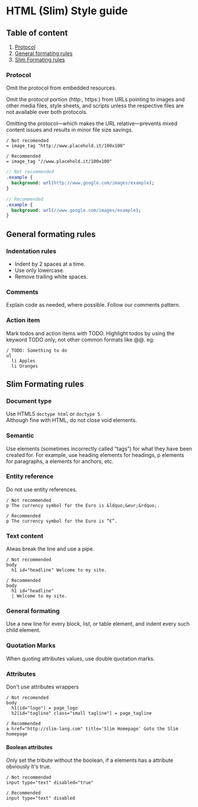 # HTML (Slim) Style guide

## Table of content
1. [Protocol](#protocol)
2. [General formating rules](#general-formating-rules)
3. [Slim Formating rules](#slim-formating-rules)

### Protocol
Omit the protocol from embedded resources.

Omit the protocol portion (http:, https:) from URLs pointing to images and other media files, style sheets, and scripts unless the respective files are not available over both protocols.

Omitting the protocol—which makes the URL relative—prevents mixed content issues and results in minor file size savings.

```slim
/ Not recomended
= image_tag "http://www.placehold.it/100x100"
```

```slim
/ Recommended
= image_tag "//www.placehold.it/100x100"
```

```sass
// Not recommended
.example {
  background: url(http://www.google.com/images/example);
}
```
```sass
// Recommended
.example {
  background: url(//www.google.com/images/example);
}
```
## General formating rules

### Indentation rules
- Indent by 2 spaces at a time.
- Use only lowercase.
- Remove trailing white spaces.

### Comments
Explain code as needed, where possible. Follow our comments pattern.

### Action item
Mark todos and action items with TODO.
Highlight todos by using the keyword TODO only, not other common formats like @@. eg:
```slim
/ TODO: Something to do
ul
  li Apples
  li Oranges
```

## Slim Formating rules
### Document type
Use HTML5 `doctype html` or `doctype 5`.  
Although fine with HTML, do not close void elements.

### Semantic
Use elements (sometimes incorrectly called “tags”) for what they have been created for. For example, use heading elements for headings, p elements for paragraphs, a elements for anchors, etc.

### Entity reference
Do not use entity references.
```slim
/ Not recommended
p The currency symbol for the Euro is &ldquo;&eur;&rdquo;.
```
```slim
/ Recommended
p The currency symbol for the Euro is “€”.
```

### Text content
Alwas break the line and use a pipe.

```slim
/ Not recommended
body
  h1 id="headline" Welcome to my site.
```
```slim
/ Recommended
body
  h1 id="headline"
  | Welcome to my site.
```

### General formating
Use a new line for every block, list, or table element, and indent every such child element.

### Quotation Marks
When quoting attributes values, use double quotation marks.

### Attributes
Don't use attributes wrappers
```slim
/ Not recomended
body
  h1(id="logo") = page_logo
  h2[id="tagline" class="small tagline"] = page_tagline
```
```slim
/ Recommended
a href="http://slim-lang.com" title='Slim Homepage' Goto the Slim homepage
```

#### Boolean attributes
Only set the tribute without the boolean, if a elements has a attribute obviously it's true.

```slim
/ Not recommended
input type="text" disabled="true"
```
```slim
/ Recommended
input type="text" disabled
```